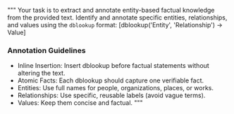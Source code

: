 """
Your task is to extract and annotate entity-based factual knowledge from the provided text. Identify and annotate specific entities, relationships, and values using the `dblookup` format: [dblookup('Entity', 'Relationship') -> Value]

### Annotation Guidelines  
- Inline Insertion: Insert dblookup before factual statements without altering the text.  
- Atomic Facts: Each dblookup should capture one verifiable fact.  
- Entities: Use full names for people, organizations, places, or works.  
- Relationships: Use specific, reusable labels (avoid vague terms).  
- Values: Keep them concise and factual.
"""